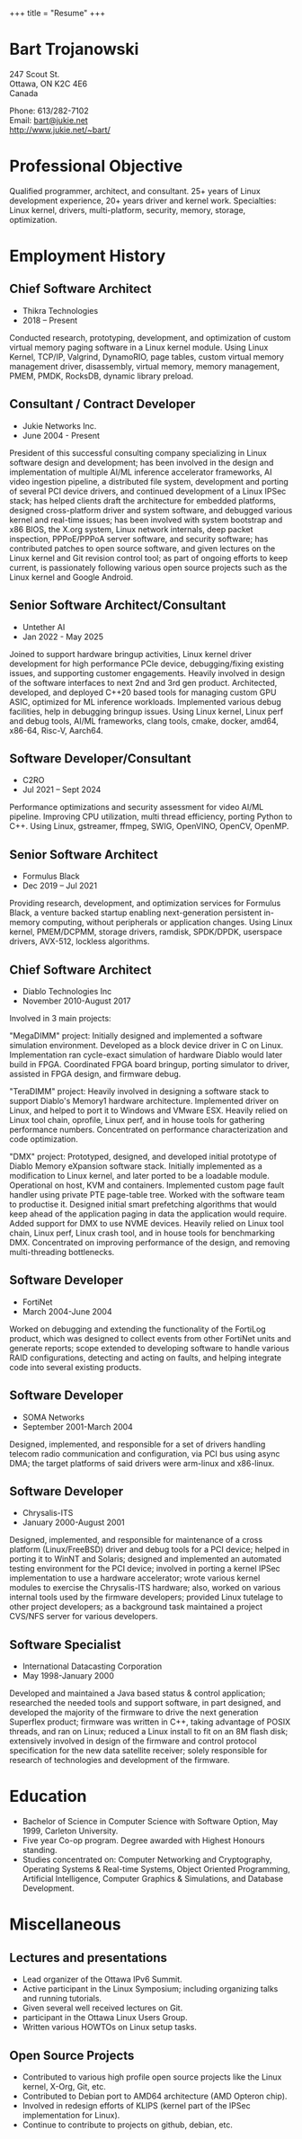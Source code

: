 +++
title = "Resume"
+++

# Bart Trojanowski

247 Scout St.<br/>
Ottawa, ON K2C 4E6<br/>
Canada

Phone: 613/282-7102</br>
Email: bart@jukie.net</br>
http://www.jukie.net/~bart/

# Professional Objective

Qualified programmer, architect, and consultant.
25+ years of Linux development experience, 20+ years driver and kernel work.
Specialties: Linux kernel, drivers, multi-platform, security, memory, storage, optimization.

# Employment History

## Chief Software Architect
- Thikra Technologies
- 2018 – Present

Conducted research, prototyping, development, and optimization of custom
virtual memory paging software in a Linux kernel module. Using Linux Kernel,
TCP/IP, Valgrind, DynamoRIO, page tables, custom virtual memory management
driver, disassembly, virtual memory, memory management, PMEM, PMDK, RocksDB,
dynamic library preload.

## Consultant / Contract Developer
- Jukie Networks Inc.
- June 2004 - Present

President of this successful consulting company specializing in Linux software
design and development; has been involved in the design and implementation of
multiple AI/ML inference accelerator frameworks, AI video ingestion pipeline, a
distributed file system, development and porting of several PCI device drivers,
and continued development of a Linux IPSec stack; has helped clients draft the
architecture for embedded platforms, designed cross-platform driver and system
software, and debugged various kernel and real-time issues; has been involved
with system bootstrap and x86 BIOS, the X.org system, Linux network internals,
deep packet inspection, PPPoE/PPPoA server software, and security software; has
contributed patches to open source software, and given lectures on the Linux
kernel and Git revision control tool; as part of ongoing efforts to keep
current, is passionately following various open source projects such as the
Linux kernel and Google Android.

## Senior Software Architect/Consultant
- Untether AI
- Jan 2022 - May 2025

Joined to support hardware bringup activities, Linux kernel driver development
for high performance PCIe device, debugging/fixing existing issues, and
supporting customer engagements. Heavily involved in design of the software
interfaces to next 2nd and 3rd gen product. Architected, developed, and
deployed C++20 based tools for managing custom GPU ASIC, optimized for ML
inference workloads. Implemented various debug facilities, help in debugging
bringup issues. Using Linux kernel, Linux perf and debug tools, AI/ML
frameworks, clang tools, cmake, docker, amd64, x86-64, Risc-V, Aarch64.

## Software Developer/Consultant
- C2RO
- Jul 2021 – Sept 2024

Performance optimizations and security assessment for video AI/ML pipeline.
Improving CPU utilization, multi thread efficiency, porting Python to C++.
Using Linux, gstreamer, ffmpeg, SWIG, OpenVINO, OpenCV, OpenMP.

## Senior Software Architect
- Formulus Black
- Dec 2019 – Jul 2021

Providing research, development, and optimization services for Formulus Black,
a venture backed startup enabling next-generation persistent in-memory
computing, without peripherals or application changes. Using Linux kernel,
PMEM/DCPMM, storage drivers, ramdisk, SPDK/DPDK, userspace drivers, AVX-512,
lockless algorithms.

## Chief Software Architect
- Diablo Technologies Inc
- November 2010-August 2017

Involved in 3 main projects:

"MegaDIMM" project: Initially designed and implemented a software simulation
environment. Developed as a block device driver in C on Linux. Implementation
ran cycle-exact simulation of hardware Diablo would later build in FPGA.
Coordinated FPGA board bringup, porting simulator to driver, assisted in FPGA
design, and firmware debug.

"TeraDIMM" project: Heavily involved in designing a software stack to support
Diablo's Memory1 hardware architecture. Implemented driver on Linux, and helped
to port it to Windows and VMware ESX. Heavily relied on Linux tool chain,
oprofile, Linux perf, and in house tools for gathering performance numbers.
Concentrated on performance characterization and code optimization.

"DMX" project: Prototyped, designed, and developed initial prototype of Diablo
Memory eXpansion software stack. Initially implemented as a modification to
Linux kernel, and later ported to be a loadable module. Operational on host,
KVM and containers. Implemented custom page fault handler using private PTE
page-table tree. Worked with the software team to productise it. Designed
initial smart prefetching algorithms that would keep ahead of the application
paging in data the application would require. Added support for DMX to use NVME
devices. Heavily relied on Linux tool chain, Linux perf, Linux crash tool, and
in house tools for benchmarking DMX. Concentrated on improving performance of
the design, and removing multi-threading bottlenecks.

## Software Developer
- FortiNet
- March 2004-June 2004

Worked on debugging and extending the functionality of the FortiLog product,
which was designed to collect events from other FortiNet units and generate
reports; scope extended to developing software to handle various RAID
configurations, detecting and acting on faults, and helping integrate code into
several existing products.

## Software Developer
- SOMA Networks
- September 2001-March 2004

Designed, implemented, and responsible for a set of drivers handling telecom
radio communication and configuration, via PCI bus using async DMA; the target
platforms of said drivers were arm-linux and x86-linux.

## Software Developer
- Chrysalis-ITS
- January 2000-August 2001

Designed, implemented, and responsible for maintenance of a cross platform
(Linux/FreeBSD) driver and debug tools for a PCI device; helped in porting it
to WinNT and Solaris; designed and implemented an automated testing environment
for the PCI device; involved in porting a kernel IPSec implementation to use a
hardware accelerator; wrote various kernel modules to exercise the
Chrysalis-ITS hardware; also, worked on various internal tools used by the
firmware developers; provided Linux tutelage to other project developers; as a
background task maintained a project CVS/NFS server for various developers.

## Software Specialist
- International Datacasting Corporation
- May 1998-January 2000

Developed and maintained a Java based status & control application; researched
the needed tools and support software, in part designed, and developed the
majority of the firmware to drive the next generation Superflex product;
firmware was written in C++, taking advantage of POSIX threads, and ran on
Linux; reduced a Linux install to fit on an 8M flash disk; extensively involved
in design of the firmware and control protocol specification for the new data
satellite receiver; solely responsible for research of technologies and
development of the firmware.

# Education

- Bachelor of Science in Computer Science with Software Option, May 1999, Carleton University.
- Five year Co-op program. Degree awarded with Highest Honours standing.
- Studies concentrated on: Computer Networking and Cryptography, Operating Systems & Real-time Systems, Object Oriented Programming, Artificial Intelligence, Computer Graphics & Simulations, and Database Development. 

# Miscellaneous

## Lectures and presentations

- Lead organizer of the Ottawa IPv6 Summit.
- Active participant in the Linux Symposium; including organizing talks and running tutorials.
- Given several well received lectures on Git.
- participant in the Ottawa Linux Users Group.
- Written various HOWTOs on Linux setup tasks.

## Open Source Projects

- Contributed to various high profile open source projects like the Linux kernel, X-Org, Git, etc.
- Contributed to Debian port to AMD64 architecture (AMD Opteron chip).
- Involved in redesign efforts of KLIPS (kernel part of the IPSec implementation for Linux).
- Continue to contribute to projects on github, debian, etc.

